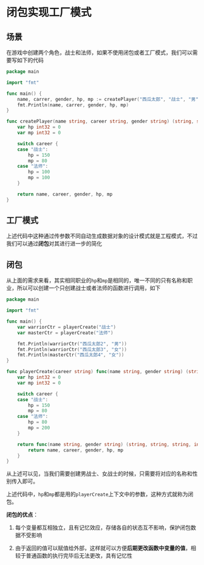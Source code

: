 # 闭包实现工厂模式

## 场景

在游戏中创建两个角色，战士和法师，如果不使用闭包或者工厂模式，我们可以需要写如下的代码

```go
package main

import "fmt"

func main() {
	name, carrer, gender, hp, mp := createPlayer("西瓜太郎", "战士", "男")
	fmt.Println(name, carrer, gender, hp, mp)
}

func createPlayer(name string, career string, gender string) (string, string, string, int32, int32) {
	var hp int32 = 0
	var mp int32 = 0

	switch career {
	case "战士":
		hp = 150
		mp = 80
	case "法师":
		hp = 100
		mp = 100
	}

	return name, career, gender, hp, mp
}
```



## 工厂模式

上述代码中这种通过传参数不同自动生成数据对象的设计模式就是工程模式，不过我们可以通过**闭包**对其进行进一步的简化



## 闭包

从上面的需求来看，其实相同职业的`hp`和`mp`是相同的，唯一不同的只有名称和职业，所以可以创建一个只创建战士或者法师的函数进行调用，如下

```go
package main

import "fmt"

func main() {
	var warriorCtr = playerCreate("战士")
	var masterCtr = playerCreate("法师")

	fmt.Println(warriorCtr("西瓜太郎2", "男"))
	fmt.Println(warriorCtr("西瓜太郎3", "女"))
	fmt.Println(masterCtr("西瓜太郎4", "女"))
}

func playerCreate(career string) func(name string, gender string) (string, string, string, int32, int32) {
	var hp int32 = 0
	var mp int32 = 0

	switch career {
	case "战士":
		hp = 150
		mp = 80
	case "法师":
		hp = 80
		mp = 200
	}

	return func(name string, gender string) (string, string, string, int32, int32) {
		return name, career, gender, hp, mp
	}
}
```

从上述可以见，当我们需要创建男战士、女战士的时候，只需要将对应的名称和性别传入即可。

上述代码中，`hp`和`mp`都是用的`playerCreate`上下文中的参数，这种方式就称为闭包。

**闭包的优点**：

1. 每个变量都互相独立，且有记忆效应，存储各自的状态互不影响，保护闭包数据不受影响

2. 由于返回的值可以赋值给外部，这样就可以方便**后期更改函数中变量的值**，相较于普通函数的执行完毕后无法更改，具有记忆性
